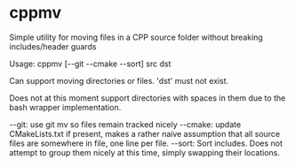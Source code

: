 cppmv
=====

Simple utility for moving files in a CPP source folder without breaking includes/header guards

Usage: cppmv [--git --cmake --sort] src dst

Can support moving directories or files.
'dst' must not exist.

Does not at this moment support directories with spaces in them due to the bash wrapper implementation.

--git: use git mv so files remain tracked nicely
--cmake: update CMakeLists.txt if present, makes a rather naive assumption that all source files are somewhere in file, one line per file.
--sort: Sort includes. Does not attempt to group them nicely at this time, simply swapping their locations.

